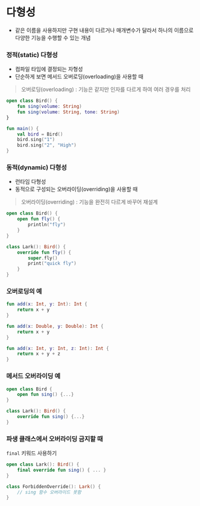 # 다형성
- 같은 이름을 사용하지만 구현 내용이 다르거나 매개변수가 달라서 하나의 이름으로 다양한 기능을 수행할 수 있는 개념

### 정적(static) 다형성
- 컴파일 타임에 결정되는 자형성
- 단순하게 보면 메서드 오버로딩(overloading)을 사용할 때
> 오버로딩(overloading) : 기능은 같지만 인자를 다르게 하여 여러 경우를 처리
```kotlin
open class Bird() {
    fun sing(volume: String)
    fun sing(volume: String, tone: String)
}

fun main() {
    val bird = Bird()
    bird.sing("1")
    bird.sing("2", "High")
}
```


### 동적(dynamic) 다형성
- 런타임 다형성
- 동적으로 구성되는 오버라이딩(overriding)을 사용할 때

> 오버라이딩(overriding) : 기능을 완전히 다르게 바꾸어 재설계
```kotlin
open class Bird() {
    open fun fly() {
        println("fly")
    }
}

class Lark(): Bird() {
    override fun fly() {
        super.fly()
        print("quick fly")
    }
}
```

### 오버로딩의 예
```kotlin
fun add(x: Int, y: Int): Int {
    return x + y
}

fun add(x: Double, y: Double): Int {
    return x + y
}

fun add(x: Int, y: Int, z: Int): Int {
    return x + y + z
}
```
### 메서드 오버라이딩 예
```kotlin
open class Bird {
    open fun sing() {...} 
}

class Lark(): Bird() {
    override fun sing() {...}
}
```

### 파생 클래스에서 오버라이딩 금지할 때
`final` 키워드 사용하기
```kotlin
open class Lark(): Bird() {
    final override fun sing() { ... }
}

class ForbiddenOverride(): Lark() {
    // sing 함수 오버라이드 못함
}
```